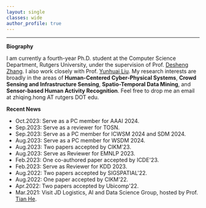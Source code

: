 ```yaml
---
layout: single
classes: wide
author_profile: true
---
```


***
**Biography**

I am currently a fourth-year Ph.D. student at the Computer Science Department, Rutgers University, under the supervision of Prof. [Desheng Zhang](https://www.cs.rutgers.edu/~dz220/). I also work closely with Prof. [Yunhuai Liu]([https://www.cs.rutgers.edu/~dz220/](http://www.yunhuai.net/Yunhuai.htm)). 
My research interests are broadly in the areas of **Human-Centered Cyber-Physical Systems**, **Crowd Sensing and Infrastructure Sensing**, **Spatio-Temporal Data Mining**, and **Sensor-based Human Activity Recognition**. Feel free to drop me an email at zhiqing.hong AT rutgers DOT edu.

**Recent News**
* Oct.2023: Serve as a PC member for AAAI 2024.
* Sep.2023: Serve as a reviewer for TOSN.
* Sep.2023: Serve as a PC member for ICWSM 2024 and SDM 2024.
* Aug.2023: Serve as a PC member for WSDM 2024.
* Aug.2023: Two papers accepted by CIKM'23.
* Aug.2023: Serve as Reviewer for EMNLP 2023.
* Feb.2023: One co-authored paper accepted by ICDE'23.
* Feb.2023: Serve as Reviewer for KDD 2023.
* Aug.2022: Two papers accepted by SIGSPATIAL'22.
* Aug.2022: One paper accepted by CIKM'22.
* Apr.2022: Two papers accepted by Ubicomp'22.
* Mar.2021: Visit JD Logistics, AI and Data Science Group, hosted by Prof. [Tian He](https://www-users.cs.umn.edu/~tianhe/).




&emsp;
&emsp;
&emsp;
&emsp;
&emsp;
&emsp;
&emsp;
&emsp;






<script type="text/javascript" id="clustrmaps" src="//clustrmaps.com/map_v2.js?d=VUzuGzdDIXT10ku_aUuY2VDKm0mMNjK2g6da6P3BbMQ&cl=ffffff&w=253&t=m"></script>
